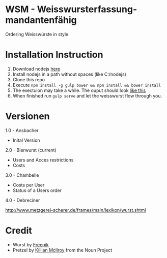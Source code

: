 # WSM - Weisswursterfassung-mandantenfähig

Ordering Weisswürste in style.

# Installation Instruction

1. Download nodejs [here](https://nodejs.org/en/)
2. Install nodejs in a path without spaces (like C:/nodejs)
3. Clone this repo
4. Execute `npm install -g gulp bower && npm install && bower install`
5. The exectuion may take a while. The ouput should look [like this](https://github.com/peter-mueller/weisswurstverwaltung/issues/1#issuecomment-153071900)
6. When finished run `gulp serve` and let the weisswurst flow through you.

# Versionen

1.0 - Ansbacher

* Inital Version

2.0 - Bierwurst (current)

* Users and Acces restrictions
* Costs

3.0 - Chambelle

* Costs per User
* Status of a Users order

4.0 - Debreciner

http://www.metzgerei-scherer.de/frames/main/lexikon/wurst.shtml

# Credit

* Wurst by [Freepik](http://www.flaticon.com/authors/freepik)
* Pretzel by [Killian McIlroy](https://thenounproject.com/Killian.mcilroy/) from the Noun Project
